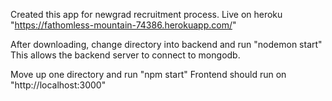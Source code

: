 Created this app for newgrad recruitment process.
Live on heroku "https://fathomless-mountain-74386.herokuapp.com/"

After downloading, change directory into backend and run "nodemon start"
This allows the backend server to connect to mongodb.

Move up one directory and run "npm start"
Frontend should run on "http://localhost:3000"
